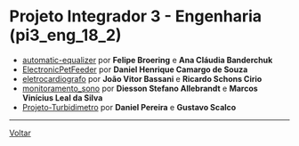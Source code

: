 # Projeto Integrador 3 - Engenharia (pi3_eng_18_2)

- [automatic-equalizer](./automatic-equalizer/README.md) por **Felipe Broering** e **Ana Cláudia Banderchuk**
- [ElectronicPetFeeder](./ElectronicPetFeeder/README.md) por **Daniel Henrique Camargo de Souza**
- [eletrocardiografo](./eletrocardiografo/README.md) por **João Vitor Bassani** e **Ricardo Schons Cirio**
- [monitoramento_sono](./monitoramento_sono/README.md) por **Diesson Stefano Allebrandt** e **Marcos Vinícius Leal da Silva**
- [Projeto-Turbidimetro](./Projeto-Turbidimetro/README.md) por **Daniel Pereira** e **Gustavo Scalco**

---
[Voltar](https://lpae.github.io/)
